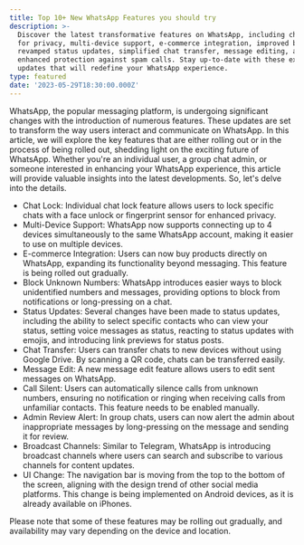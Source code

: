 ```yaml
---
title: Top 10+ New WhatsApp Features you should try
description: >-
  Discover the latest transformative features on WhatsApp, including chat lock
  for privacy, multi-device support, e-commerce integration, improved blocking,
  revamped status updates, simplified chat transfer, message editing, and
  enhanced protection against spam calls. Stay up-to-date with these exciting
  updates that will redefine your WhatsApp experience.
type: featured
date: '2023-05-29T18:30:00.000Z'
---
```


WhatsApp, the popular messaging platform, is undergoing significant changes with the introduction of numerous features. These updates are set to transform the way users interact and communicate on WhatsApp. In this article, we will explore the key features that are either rolling out or in the process of being rolled out, shedding light on the exciting future of WhatsApp. Whether you're an individual user, a group chat admin, or someone interested in enhancing your WhatsApp experience, this article will provide valuable insights into the latest developments. So, let's delve into the details.



* Chat Lock: Individual chat lock feature allows users to lock specific chats with a face unlock or fingerprint sensor for enhanced privacy.
* Multi-Device Support: WhatsApp now supports connecting up to 4 devices simultaneously to the same WhatsApp account, making it easier to use on multiple devices.
* E-commerce Integration: Users can now buy products directly on WhatsApp, expanding its functionality beyond messaging. This feature is being rolled out gradually.
* Block Unknown Numbers: WhatsApp introduces easier ways to block unidentified numbers and messages, providing options to block from notifications or long-pressing on a chat.
* Status Updates: Several changes have been made to status updates, including the ability to select specific contacts who can view your status, setting voice messages as status, reacting to status updates with emojis, and introducing link previews for status posts.
* Chat Transfer: Users can transfer chats to new devices without using Google Drive. By scanning a QR code, chats can be transferred easily.
* Message Edit: A new message edit feature allows users to edit sent messages on WhatsApp.
* Call Silent: Users can automatically silence calls from unknown numbers, ensuring no notification or ringing when receiving calls from unfamiliar contacts. This feature needs to be enabled manually.
* Admin Review Alert: In group chats, users can now alert the admin about inappropriate messages by long-pressing on the message and sending it for review.
* Broadcast Channels: Similar to Telegram, WhatsApp is introducing broadcast channels where users can search and subscribe to various channels for content updates.
* UI Change: The navigation bar is moving from the top to the bottom of the screen, aligning with the design trend of other social media platforms. This change is being implemented on Android devices, as it is already available on iPhones.

Please note that some of these features may be rolling out gradually, and availability may vary depending on the device and location.



